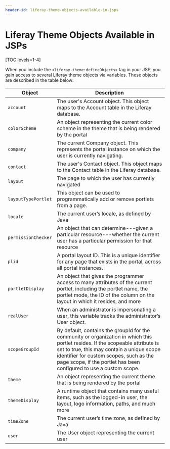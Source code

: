 ```yaml
---
header-id: liferay-theme-objects-available-in-jsps
---
```


# Liferay Theme Objects Available in JSPs

[TOC levels=1-4]

When you include the `<liferay-theme:defineObjects>` tag in your JSP, you gain 
access to several Liferay theme objects via variables. These objects are 
described in the table below:

| Object | Description |
| --- | --- |
| `account` | The user's Account object. This object maps to the Account table in the Liferay database. |
| `colorScheme` | An object representing the current color scheme in the theme that is being rendered by the portal |
| `company` | The current Company object. This represents the portal instance on which the user is currently navigating. |
| `contact` | The user's Contact object. This object maps to the Contact table in the Liferay database. |
| `layout` | The page to which the user has currently navigated |
| `layoutTypePortlet` | This object can be used to programmatically add or remove portlets from a page. |
| `locale` | The current user’s locale, as defined by Java |
| `permissionChecker` | An object that can determine---given a particular resource---whether the current user has a particular permission for that resource |
| `plid` | A portal layout ID. This is a unique identifier for any  page that exists in the portal, across all portal instances. |
| `portletDisplay` | An object that gives the programmer access to many attributes of the current portlet, including the portlet name, the portlet mode, the ID of the column on the layout in which it resides, and more |
| `realUser` | When an administrator is impersonating a user, this variable tracks the administrator’s User object. |
| `scopeGroupId` | By default, contains the groupId for the community or organization in which this portlet resides. If the scopeable attribute is set to true, this may contain a unique scope identifier for custom scopes, such as the page scope, if the portlet has been configured to use a custom scope. |
| `theme` | An object representing the current theme that is being rendered by the portal |
| `themeDisplay` | A runtime object that contains many useful items, such as the logged-in user, the layout, logo information, paths, and much more |
| `timeZone` | The current user’s time zone, as defined by Java |
| `user` | The User object representing the current user |
